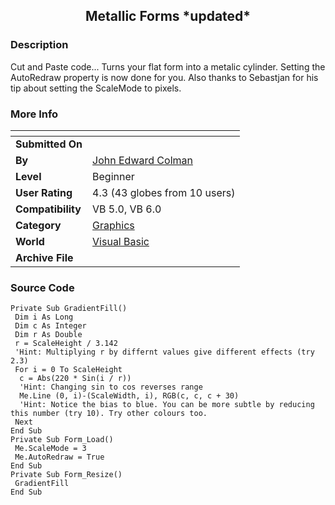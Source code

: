 ﻿<div align="center">

## Metallic Forms \*updated\*


</div>

### Description

Cut and Paste code... Turns your flat form into a metalic cylinder. Setting the AutoRedraw property is now done for you. Also thanks to Sebastjan for his tip about setting the ScaleMode to pixels.
 
### More Info
 


<span>             |<span>
---                |---
**Submitted On**   |
**By**             |[John Edward Colman](https://github.com/Planet-Source-Code/PSCIndex/blob/master/ByAuthor/john-edward-colman.md)
**Level**          |Beginner
**User Rating**    |4.3 (43 globes from 10 users)
**Compatibility**  |VB 5\.0, VB 6\.0
**Category**       |[Graphics](https://github.com/Planet-Source-Code/PSCIndex/blob/master/ByCategory/graphics__1-46.md)
**World**          |[Visual Basic](https://github.com/Planet-Source-Code/PSCIndex/blob/master/ByWorld/visual-basic.md)
**Archive File**   |[](https://github.com/Planet-Source-Code/john-edward-colman-metallic-forms-updated__1-13788/archive/master.zip)





### Source Code

```
Private Sub GradientFill()
 Dim i As Long
 Dim c As Integer
 Dim r As Double
 r = ScaleHeight / 3.142
 'Hint: Multiplying r by differnt values give different effects (try 2.3)
 For i = 0 To ScaleHeight
  c = Abs(220 * Sin(i / r))
  'Hint: Changing sin to cos reverses range
  Me.Line (0, i)-(ScaleWidth, i), RGB(c, c, c + 30)
  'Hint: Notice the bias to blue. You can be more subtle by reducing this number (try 10). Try other colours too.
 Next
End Sub
Private Sub Form_Load()
 Me.ScaleMode = 3
 Me.AutoRedraw = True
End Sub
Private Sub Form_Resize()
 GradientFill
End Sub
```

